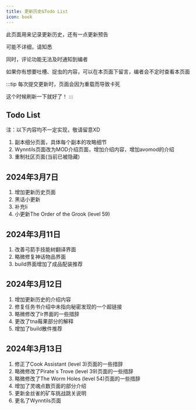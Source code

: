 ```yaml
---
title: 更新历史&Todo List
icon: book
---
```


此页面用来记录更新历史，还有一点更新预告

可能不详细，请知悉

同时，评论功能无法及时通知到编者

如果你有想要吐槽、捉虫的内容，可以在本页面下留言，编者会不定时查看本页面

:::tip
每次提交更新时，页面会因为重载而导致卡死

这个时候刷新一下就好了！
:::

## Todo List
注：以下内容均不一定实现，敬请留意XD

1. 副本细分页面，具体每个副本的攻略细节
2. Wynntils页面改为MOD介绍页面，增加介绍内容，增加avomod的介绍
3. 重制社区页面(当前已被隐藏)


## 2024年3月7日
1. 增加更新历史页面
2. 黑话小更新
3. 补充li
4. 小更新The Order of the Grook (level 59)

## 2024年3月11日
1. 改善弓箭手技能树翻译界面
2. 略微修复神话物品界面
3. build界面增加了成品配装推荐

## 2024年3月12日
1. 增加更新历史的介绍内容
2. 修复任务书介绍中未指向秘密发现的一个超链接
3. 略微修改了lr界面的一些措辞
4. 更改了tna莓果部分的解释
5. 增加了build散件推荐

## 2024年3月13日
1. 修正了Cook Assistant (level 3)页面的一些措辞
2. 略微修改了Pirate`s Trove (level 39)页面的一些措辞
3. 略微修改了The Worm Holes (level 54)页面的一些措辞
4. 增加了灵魂点数页面的部分介绍
5. 更新金丝雀的矿车挑战跳关说明
6. 更名了Wynntils页面